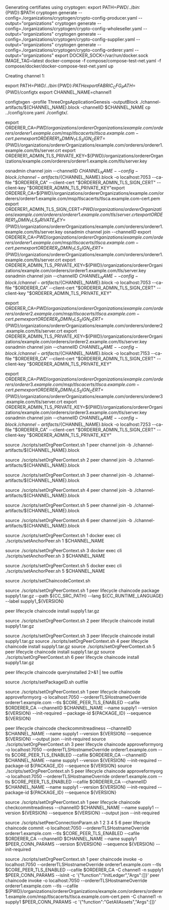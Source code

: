 Generating certifiates using cryptogen: export PATH=${PWD}/../bin:${PWD}:$PATH 
cryptogen generate --config=./organizations/cryptogen/crypto-config-producer.yaml --output="organizations"
cryptogen generate --config=./organizations/cryptogen/crypto-config-wholeseller.yaml --output="organizations" 
cryptogen generate --config=./organizations/cryptogen/crypto-config-supplier.yaml --output="organizations" 
cryptogen generate --config=./organizations/cryptogen/crypto-config-orderer.yaml --output="organizations"
export DOCKER_SOCK=/var/run/docker.sock 
IMAGE_TAG=latest docker-compose -f compose/compose-test-net.yaml -f compose/docker/docker-compose-test-net.yaml up



Creating channel 1: 

export PATH=${PWD}/../bin:${PWD}:$PATH 
export FABRIC_CFG_PATH=${PWD}/configtx 
export CHANNEL_NAME=channel1

configtxgen -profile ThreeOrgsApplicationGenesis -outputBlock ./channel-artifacts/${CHANNEL_NAME}.block -channelID $CHANNEL_NAME 
cp ../config/core.yaml ./configtx/.

export ORDERER_CA=${PWD}/organizations/ordererOrganizations/example.com/orderers/orderer1.example.com/msp/tlscacerts/tlsca.example.com-cert.pem 
export ORDERER1_ADMIN_TLS_SIGN_CERT=${PWD}/organizations/ordererOrganizations/example.com/orderers/orderer1.example.com/tls/server.crt
export ORDERER1_ADMIN_TLS_PRIVATE_KEY=${PWD}/organizations/ordererOrganizations/example.com/orderers/orderer1.example.com/tls/server.key

osnadmin channel join --channelID $CHANNEL_NAME --config-block ./channel-artifacts/${CHANNEL_NAME}.block -o localhost:7053 --ca-file "$ORDERER_CA" --client-cert "$ORDERER_ADMIN_TLS_SIGN_CERT" --client-key "$ORDERER_ADMIN_TLS_PRIVATE_KEY"export ORDERER_CA=${PWD}/organizations/ordererOrganizations/example.com/orderers/orderer1.example.com/msp/tlscacerts/tlsca.example.com-cert.pem 
export ORDERER1_ADMIN_TLS_SIGN_CERT=${PWD}/organizations/ordererOrganizations/example.com/orderers/orderer1.example.com/tls/server.crt
export ORDERER1_ADMIN_TLS_PRIVATE_KEY=${PWD}/organizations/ordererOrganizations/example.com/orderers/orderer1.example.com/tls/server.key osnadmin channel join --channelID 
export ORDERER_CA=${PWD}/organizations/ordererOrganizations/example.com/orderers/orderer1.example.com/msp/tlscacerts/tlsca.example.com-cert.pem
export ORDERER_ADMIN_TLS_SIGN_CERT=${PWD}/organizations/ordererOrganizations/example.com/orderers/orderer1.example.com/tls/server.crt
export ORDERER_ADMIN_TLS_PRIVATE_KEY=${PWD}/organizations/ordererOrganizations/example.com/orderers/orderer1.example.com/tls/server.key
osnadmin channel join --channelID $CHANNEL_NAME --config-block ./channel-artifacts/${CHANNEL_NAME}.block -o localhost:7053 --ca-file "$ORDERER_CA" --client-cert "$ORDERER_ADMIN_TLS_SIGN_CERT" --client-key "$ORDERER_ADMIN_TLS_PRIVATE_KEY"

export ORDERER_CA=${PWD}/organizations/ordererOrganizations/example.com/orderers/orderer2.example.com/msp/tlscacerts/tlsca.example.com-cert.pem
export ORDERER_ADMIN_TLS_SIGN_CERT=${PWD}/organizations/ordererOrganizations/example.com/orderers/orderer2.example.com/tls/server.crt
export ORDERER_ADMIN_TLS_PRIVATE_KEY=${PWD}/organizations/ordererOrganizations/example.com/orderers/orderer2.example.com/tls/server.key
osnadmin channel join --channelID $CHANNEL_NAME --config-block ./channel-artifacts/${CHANNEL_NAME}.block -o localhost:7153 --ca-file "$ORDERER_CA" --client-cert "$ORDERER_ADMIN_TLS_SIGN_CERT" --client-key "$ORDERER_ADMIN_TLS_PRIVATE_KEY"

export ORDERER_CA=${PWD}/organizations/ordererOrganizations/example.com/orderers/orderer3.example.com/msp/tlscacerts/tlsca.example.com-cert.pem
export ORDERER_ADMIN_TLS_SIGN_CERT=${PWD}/organizations/ordererOrganizations/example.com/orderers/orderer3.example.com/tls/server.crt
export ORDERER_ADMIN_TLS_PRIVATE_KEY=${PWD}/organizations/ordererOrganizations/example.com/orderers/orderer3.example.com/tls/server.key
osnadmin channel join --channelID $CHANNEL_NAME --config-block ./channel-artifacts/${CHANNEL_NAME}.block -o localhost:7253 --ca-file "$ORDERER_CA" --client-cert "$ORDERER_ADMIN_TLS_SIGN_CERT" --client-key "$ORDERER_ADMIN_TLS_PRIVATE_KEY"


source ./scripts/setOrgPeerContext.sh 1
peer channel join -b ./channel-artifacts/${CHANNEL_NAME}.block

source ./scripts/setOrgPeerContext.sh 2
peer channel join -b ./channel-artifacts/${CHANNEL_NAME}.block

source ./scripts/setOrgPeerContext.sh 3
peer channel join -b ./channel-artifacts/${CHANNEL_NAME}.block

source ./scripts/setOrgPeerContext.sh 4
peer channel join -b ./channel-artifacts/${CHANNEL_NAME}.block

source ./scripts/setOrgPeerContext.sh 5
peer channel join -b ./channel-artifacts/${CHANNEL_NAME}.block

source ./scripts/setOrgPeerContext.sh 6
peer channel join -b ./channel-artifacts/${CHANNEL_NAME}.block



source ./scripts/setOrgPeerContext.sh 1
docker exec cli ./scripts/setAnchorPeer.sh 1 $CHANNEL_NAME

source ./scripts/setOrgPeerContext.sh 3
docker exec cli ./scripts/setAnchorPeer.sh 3 $CHANNEL_NAME

source ./scripts/setOrgPeerContext.sh 5
docker exec cli ./scripts/setAnchorPeer.sh 5 $CHANNEL_NAME





source ./scripts/setChaincodeContext.sh


source ./scripts/setOrgPeerContext.sh 1
peer lifecycle chaincode package supply1.tar.gz --path ${CC_SRC_PATH} --lang ${CC_RUNTIME_LANGUAGE} --label supply1_${VERSION}

peer lifecycle chaincode install supply1.tar.gz


source ./scripts/setOrgPeerContext.sh 2
peer lifecycle chaincode install supply1.tar.gz

source ./scripts/setOrgPeerContext.sh 3
peer lifecycle chaincode install supply1.tar.gz
source ./scripts/setOrgPeerContext.sh 4
peer lifecycle chaincode install supply1.tar.gz
source ./scripts/setOrgPeerContext.sh 5
peer lifecycle chaincode install supply1.tar.gz
source ./scripts/setOrgPeerContext.sh 6
peer lifecycle chaincode install supply1.tar.gz

peer lifecycle chaincode queryinstalled 2>&1 | tee outfile

source ./scripts/setPackageID.sh outfile

source ./scripts/setOrgPeerContext.sh 1
peer lifecycle chaincode approveformyorg -o localhost:7050 --ordererTLSHostnameOverride orderer1.example.com --tls $CORE_PEER_TLS_ENABLED --cafile $ORDERER_CA --channelID $CHANNEL_NAME --name supply1 --version ${VERSION} --init-required --package-id ${PACKAGE_ID} --sequence ${VERSION}


peer lifecycle chaincode checkcommitreadiness --channelID $CHANNEL_NAME --name supply1 --version ${VERSION} --sequence ${VERSION} --output json --init-required
source ./scripts/setOrgPeerContext.sh 3
peer lifecycle chaincode approveformyorg -o localhost:7050 --ordererTLSHostnameOverride orderer1.example.com --tls $CORE_PEER_TLS_ENABLED --cafile $ORDERER_CA --channelID $CHANNEL_NAME --name supply1 --version ${VERSION} --init-required --package-id ${PACKAGE_ID} --sequence ${VERSION}
source ./scripts/setOrgPeerContext.sh 5
peer lifecycle chaincode approveformyorg -o localhost:7050 --ordererTLSHostnameOverride orderer1.example.com --tls $CORE_PEER_TLS_ENABLED --cafile $ORDERER_CA --channelID $CHANNEL_NAME --name supply1 --version ${VERSION} --init-required --package-id ${PACKAGE_ID} --sequence ${VERSION}


source ./scripts/setOrgPeerContext.sh 1
peer lifecycle chaincode checkcommitreadiness --channelID $CHANNEL_NAME --name supply1 --version ${VERSION} --sequence ${VERSION} --output json --init-required


source ./scripts/setPeerConnectionParam.sh 1 2 3 4 5 6
peer lifecycle chaincode commit -o localhost:7050 --ordererTLSHostnameOverride orderer1.example.com --tls $CORE_PEER_TLS_ENABLED --cafile $ORDERER_CA --channelID $CHANNEL_NAME --name supply1 $PEER_CONN_PARAMS --version ${VERSION} --sequence ${VERSION} --init-required

source ./scripts/setOrgPeerContext.sh 1
peer chaincode invoke -o localhost:7050 --ordererTLSHostnameOverride orderer1.example.com --tls $CORE_PEER_TLS_ENABLED --cafile $ORDERER_CA -C channel1 -n supply1 $PEER_CONN_PARAMS --isInit -c '{"function":"InitLedger","Args":[]}'
peer chaincode invoke -o localhost:7050 --ordererTLSHostnameOverride orderer1.example.com --tls --cafile ${PWD}/organizations/ordererOrganizations/example.com/orderers/orderer1.example.com/msp/tlscacerts/tlsca.example.com-cert.pem -C channel1 -n supply1 $PEER_CONN_PARAMS -c '{"function":"GetAllAssets","Args":[]}'
